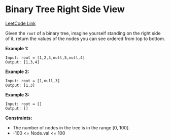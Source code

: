 # Binary Tree Right Side View

[LeetCode Link](https://leetcode.com/problems/binary-tree-right-side-view/)

Given the `root` of a binary tree, imagine yourself standing on the right side of it, return the values of the nodes you can see ordered from top to bottom.

**Example 1:**
```
Input: root = [1,2,3,null,5,null,4]
Output: [1,3,4]
```

**Example 2:**
```
Input: root = [1,null,3]
Output: [1,3]
```

**Example 3:**
```
Input: root = []
Output: []
```

**Constraints:**
- The number of nodes in the tree is in the range [0, 100].
- -100 <= Node.val <= 100
